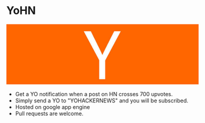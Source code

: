 # YoHN

![alt tag](https://raw.githubusercontent.com/sauravtom/yohackernews/master/hn.jpg)


+ Get a YO notification when a post on HN crosses 700 upvotes.
+ Simply send a YO to "YOHACKERNEWS" and you will be subscribed.
+ Hosted on google app engine
+ Pull requests are welcome.
